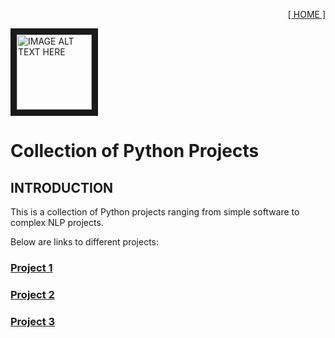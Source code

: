 <p align='right'>
<a href='https://github.com/omabogun'> [ HOME ]</a>
</p>

<p align='left'>
<img src="https://github.com/omabogun/Data-Analysis_Projects/blob/main/images/cogrammar-hyperiondev.jpg" 
alt="IMAGE ALT TEXT HERE" width="120px" height="Auto" border="10" />
</p>

# Collection of Python Projects



## INTRODUCTION

This is a collection of Python projects ranging from simple software to complex NLP projects.

Below are links to different projects:

### [Project 1](https://github.com/omabogun/Data-Science/blob/main/finance_calculators.py)
### [Project 2](https://github.com/omabogun/Data-Science/blob/main/holiday.py)
### [Project 3](https://github.com/omabogun/Data-Science/blob/main/sentiment_analysis.py)
